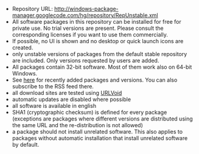   * Repository URL: http://windows-package-manager.googlecode.com/hg/repository/RepUnstable.xml
  * All software packages in this repository can be installed for free for private use. No trial versions are present. Please consult the corresponding licenses if you want to use them commercially.
  * If possible, no UI is shown and no desktop or quick launch icons are created.
  * only unstable versions of packages from the default stable repository are included. Only versions requested by users are added.
  * All packages contain 32-bit software. Most of them work also on 64-bit Windows.
  * See [here](http://code.google.com/p/windows-package-manager/source/list?path=/repository/RepUnstable.xml) for recently added packages and versions. You can also subscribe to the RSS feed there.
  * all download sites are tested using [URLVoid](http://www.urlvoid.com)
  * automatic updates are disabled where possible
  * all software is available in english
  * SHA1 (cryptographic checksum) is defined for every package (exceptions are packages where different versions are distributed using the same URL and the re-distribution is not allowed)
  * a package should not install unrelated software. This also applies to packages without automatic installation that install unrelated software by default.
